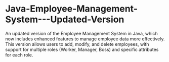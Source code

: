 # Java-Employee-Management-System---Updated-Version
An updated version of the Employee Management System in Java, which now includes enhanced features to manage employee data more effectively. This version allows users to add, modify, and delete employees, with support for multiple roles (Worker, Manager, Boss) and specific attributes for each role.
